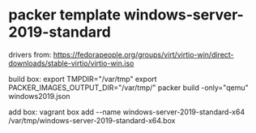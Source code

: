 # packer template windows-server-2019-standard

drivers from:
https://fedorapeople.org/groups/virt/virtio-win/direct-downloads/stable-virtio/virtio-win.iso

build box:
export TMPDIR="/var/tmp"
export PACKER_IMAGES_OUTPUT_DIR="/var/tmp/"
packer build -only="qemu" windows2019.json

add box:
vagrant box add --name windows-server-2019-standard-x64 /var/tmp/windows-server-2019-standard-x64.box